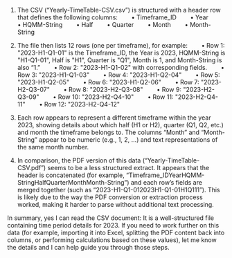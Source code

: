 
1. The CSV (“Yearly-TimeTable-CSV.csv”) is structured with a header row that defines the following columns:
  • Timeframe_ID
  • Year
  • HQMM-String
  • Half
  • Quarter
  • Month
  • Month-String

2. The file then lists 12 rows (one per timeframe), for example:
  • Row 1: "2023-H1-Q1-01" is the Timeframe_ID, the Year is 2023, HQMM-String is "H1-Q1-01", Half is "H1", Quarter is "Q1", Month is 1, and Month-String is also “1.”
  • Row 2: "2023-H1-Q1-02" with corresponding fields.
  • Row 3: "2023-H1-Q1-03"
  • Row 4: "2023-H1-Q2-04"
  • Row 5: "2023-H1-Q2-05"
  • Row 6: "2023-H1-Q2-06"
  • Row 7: "2023-H2-Q3-07"
  • Row 8: "2023-H2-Q3-08"
  • Row 9: "2023-H2-Q3-09"
  • Row 10: "2023-H2-Q4-10"
  • Row 11: "2023-H2-Q4-11"
  • Row 12: "2023-H2-Q4-12"

3. Each row appears to represent a different timeframe within the year 2023, showing details about which half (H1 or H2), quarter (Q1, Q2, etc.) and month the timeframe belongs to. The columns “Month” and “Month-String” appear to be numeric (e.g., 1, 2, …) and text representations of the same month number.

4. In comparison, the PDF version of this data (“Yearly-TimeTable-CSV.pdf”) seems to be a less structured extract. It appears that the header is concatenated (for example, “Timeframe_IDYearHQMM-StringHalfQuarterMonthMonth-String”) and each row’s fields are merged together (such as “2023-H1-Q1-012023H1-Q1-01H1Q111”). This is likely due to the way the PDF conversion or extraction process worked, making it harder to parse without additional text processing.

In summary, yes I can read the CSV document: It is a well-structured file containing time period details for 2023. If you need to work further on this data (for example, importing it into Excel, splitting the PDF content back into columns, or performing calculations based on these values), let me know the details and I can help guide you through those steps.